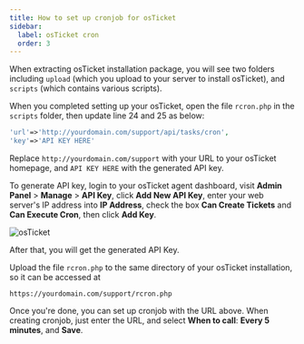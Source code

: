 ```yaml
---
title: How to set up cronjob for osTicket
sidebar:
  label: osTicket cron
  order: 3
---
```



When extracting osTicket installation package, you will see two folders including `upload` (which you upload to your server to install osTicket), and `scripts` (which contains various scripts).

When you completed setting up your osTicket, open the file `rcron.php` in the `scripts` folder, then update line 24 and 25 as below:

```php "http://yourdomain.com/support" "API KEY HERE"
'url'=>'http://yourdomain.com/support/api/tasks/cron',
'key'=>'API KEY HERE'
```

Replace `http://yourdomain.com/support` with your URL to your osTicket homepage, and `API KEY HERE` with the generated API key.

To generate API key, login to your osTicket agent dashboard, visit **Admin Panel** > **Manage** > **API Key**, click **Add New API Key**, enter your web server's IP address into **IP Address**, check the box **Can Create Tickets** and **Can Execute Cron**, then click **Add Key**.

![osTicket](/screenshots/osticket-cron.png)

After that, you will get the generated API Key.

Upload the file `rcron.php` to the same directory of your osTicket installation, so it can be accessed at

`https://yourdomain.com/support/rcron.php`

Once you're done, you can set up cronjob with the URL above. When creating cronjob, just enter the URL, and select **When to call**: **Every 5 minutes**, and **Save**.